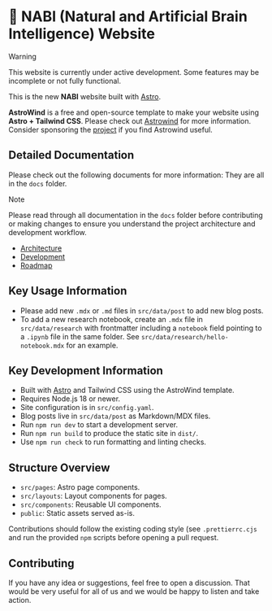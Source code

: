 # 🧠 NABI (Natural and Artificial Brain Intelligence) Website

> [!WARNING]
> This website is currently under active development. Some features may be incomplete or not fully functional.

This is the new **NABI** website built with [Astro](https://astro.build/).

**AstroWind** is a free and open-source template to make your website using
**Astro + Tailwind CSS**. Please check out
[Astrowind](https://github.com/onwidget/astrowind) for more information.
Consider sponsoring the [project](https://buymeacoffee.com/onwidget) if
you find Astrowind useful.

## Detailed Documentation

Please check out the following documents for more information: They are all in the `docs` folder.

> [!NOTE]
> Please read through all documentation in the `docs` folder before contributing or making changes to ensure you understand the project architecture and development workflow.

- [Architecture](docs/architecture.md)
- [Development](docs/development.md)
- [Roadmap](docs/roadmap.md)

## Key Usage Information

- Please add new `.mdx` or `.md` files in `src/data/post` to add new blog posts.
- To add a new research notebook, create an `.mdx` file in `src/data/research` with frontmatter including a `notebook` field pointing to a `.ipynb` file in the same folder. See `src/data/research/hello-notebook.mdx` for an example.

## Key Development Information

- Built with [Astro](https://astro.build/) and Tailwind CSS using the AstroWind template.
- Requires Node.js 18 or newer.
- Site configuration is in `src/config.yaml`.
- Blog posts live in `src/data/post` as Markdown/MDX files.
- Run `npm run dev` to start a development server.
- Run `npm run build` to produce the static site in `dist/`.
- Use `npm run check` to run formatting and linting checks.

## Structure Overview

- `src/pages`: Astro page components.
- `src/layouts`: Layout components for pages.
- `src/components`: Reusable UI components.
- `public`: Static assets served as-is.

Contributions should follow the existing coding style (see `.prettierrc.cjs`
and run the provided `npm` scripts before opening a pull request.

## Contributing

If you have any idea or suggestions, feel free to open a discussion.
That would be very useful for all of us and we would be happy to listen and take
action.
